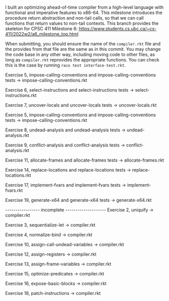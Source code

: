 I built an optimizing ahead-of-time compiler from a high-level language with functional and imperative features to x86-64. This milestone introduces the procedure return abstraction and non-tail calls, so that we can call functions that return values to non-tail contexts.
This branch provides the skeleton for CPSC 411 Milestone 6: https://www.students.cs.ubc.ca/~cs-411/2022w2/a6_milestone_top.html

When submitting, you should ensure the name of the `compiler.rkt` file and the
provides from that file are the same as in this commit.
You may change the code base in any other way, including moving code to other
files, as long as `compiler.rkt` reprovides the appropriate functions.
You can check this is the case by running `raco test interface-test.rkt`.

Exercise 5, impose-calling-conventions and impose-calling-conventions tests -> impose-calling-conventions.rkt

Exercise 6, select-instructions and select-instructions tests -> select-instructions.rkt

Exercise 7, uncover-locals and uncover-locals tests -> uncover-locals.rkt

Exercise 5, impose-calling-conventions and impose-calling-conventions tests -> impose-calling-conventions.rkt

Exercise 8, undead-analysis and undead-analysis tests -> undead-analysis.rkt

Exercise 9, conflict-analysis and conflict-analysis tests -> conflict-analysis.rkt

Exercise 11, allocate-frames and allocate-frames tests -> allocate-frames.rkt

Exercise 14, replace-locations and replace-locations tests -> replace-locations.rkt

Exercise 17, implement-fvars and implement-fvars tests -> implement-fvars.rkt

Exercise 19, generate-x64 and generate-x64 tests -> generate-x64.rkt

----------------- incomplete --------------------
Exercise 2, uniquify -> compiler.rkt

Exercise 3, sequentialize-let -> compiler.rkt

Exercise 4, normalize-bind -> compiler.rkt

Exercise 10, assign-call-undead-variables -> compiler.rkt

Exercise 12, assign-registers -> compiler.rkt

Exercise 13, assign-frame-variables -> compiler.rkt

Exercise 15, optimize-predicates -> compiler.rkt

Exercise 16, expose-basic-blocks -> compiler.rkt

Exercise 18, patch-instructions -> compiler.rkt
